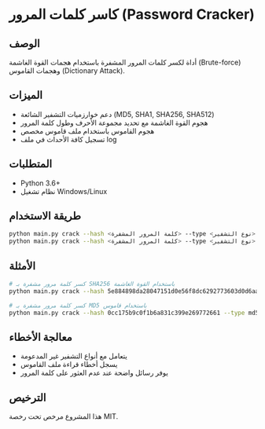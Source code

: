# كاسر كلمات المرور (Password Cracker)

## الوصف
أداة لكسر كلمات المرور المشفرة باستخدام هجمات القوة الغاشمة (Brute-force) وهجمات القاموس (Dictionary Attack).

## الميزات
- دعم خوارزميات التشفير الشائعة (MD5, SHA1, SHA256, SHA512)
- هجوم القوة الغاشمة مع تحديد مجموعة الأحرف وطول كلمة المرور
- هجوم القاموس باستخدام ملف قاموس مخصص
- تسجيل كافة الأحداث في ملف log

## المتطلبات
- Python 3.6+
- نظام تشغيل Windows/Linux

## طريقة الاستخدام
```bash
python main.py crack --hash <كلمة المرور المشفرة> --type <نوع التشفير> --bruteforce --charset <مجموعة الأحرف> --max-length <أقصى طول>
python main.py crack --hash <كلمة المرور المشفرة> --type <نوع التشفير> --dictionary <مسار ملف القاموس>
```

## الأمثلة
```bash
# كسر كلمة مرور مشفرة بـ SHA256 باستخدام القوة الغاشمة
python main.py crack --hash 5e884898da28047151d0e56f8dc6292773603d0d6aabbdd62a11ef721d1542d8 --type sha256 --bruteforce --charset lower --max-length 4

# كسر كلمة مرور مشفرة بـ MD5 باستخدام قاموس
python main.py crack --hash 0cc175b9c0f1b6a831c399e269772661 --type md5 --dictionary common_passwords.txt
```

## معالجة الأخطاء
- يتعامل مع أنواع التشفير غير المدعومة
- يسجل أخطاء قراءة ملف القاموس
- يوفر رسائل واضحة عند عدم العثور على كلمة المرور

## الترخيص
هذا المشروع مرخص تحت رخصة MIT.


